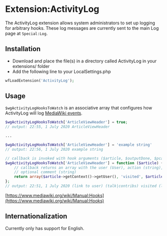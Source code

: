 # Extension:ActivityLog

The ActivityLog extension allows system administrators to set up logging for
arbitrary hooks.  These log messages are currently sent to the main Log page 
at `Special:Log`.

## Installation

* Download and place the file(s) in a directory called ActivityLog in your extensions/ folder
* Add the following line to your LocalSettings.php
```php
wfLoadExtension('ActivityLog');
```

## Usage

`$wgActivityLogHooksToWatch` is an associative array that configures how
ActivityLog will log [MediaWiki events](https://www.mediawiki.org/wiki/Manual:Hooks). 

``` php
$wgActivityLogHooksToWatch['ArticleViewHeader'] = true;
// output: 22:55, 1 July 2020 ArticleViewHeader

...

$wgActivityLogHooksToWatch['ArticleViewHeader'] = 'example string'
// output: 22:56, 1 July 2020 example string

// callback is invoked with hook arguments ($article, $outputDone, $pcache in this case)
$wgActivityLogHooksToWatch['ArticleViewHeader'] = function ($article) {
    // callback returns an array with the user (User), action (string), target (Title), and an 
    // optional comment (string)
    return array($article->getContext()->getUser(), 'visited', $article->getTitle());
};
// output: 22:51, 1 July 2020 (link to user) (talk|contribs) visited (link to page)

```


[https://www.mediawiki.org/wiki/Manual:Hooks](https://www.mediawiki.org/wiki/Manual:Hooks)

## Internationalization

Currently only has support for English.
